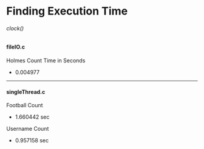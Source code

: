 # Finding Execution Time
###### clock()

#### fileIO.c
Holmes Count Time in Seconds

- 0.004977

---

#### singleThread.c

Football Count

- 1.660442 sec

Username Count

- 0.957158 sec